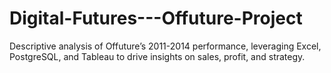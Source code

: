 # Digital-Futures---Offuture-Project
Descriptive analysis of Offuture’s 2011-2014 performance, leveraging Excel, PostgreSQL, and Tableau to drive insights on sales, profit, and strategy.
